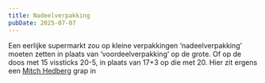 ```yaml
---
title: Nadeelverpakking
pubDate: 2025-07-07
---
```


Een eerlijke supermarkt zou op kleine verpakkingen ‘nadeelverpakking’ moeten zetten in plaats van ‘voordeelverpakking’ op de grote. Of op de doos met 15 vissticks 20-5, in plaats van 17+3 op die met 20. Hier zit ergens een [Mitch Hedberg](https://www.youtube.com/watch?v=VqHA5CIL0fg) grap in
